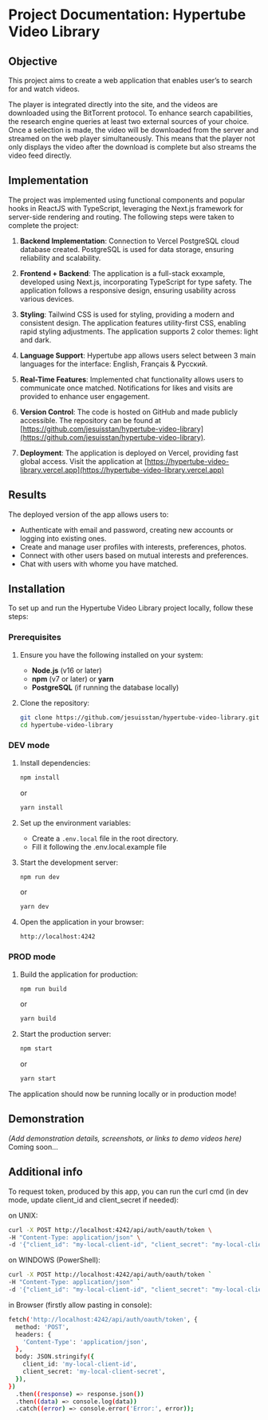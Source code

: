 # Project Documentation: Hypertube Video Library

## Objective

This project aims to create a web application that enables user’s to search for and watch videos.

The player is integrated directly into the site, and the videos are downloaded using the BitTorrent protocol.
To enhance search capabilities, the research engine queries at least two external sources of your choice.
Once a selection is made, the video will be downloaded from the server and streamed on the web player simultaneously.
This means that the player not only displays the video after the download is complete but also streams the video feed directly.

## Implementation

The project was implemented using functional components and popular hooks in ReactJS with TypeScript, leveraging the Next.js framework for server-side rendering and routing. The following steps were taken to complete the project:

1. **Backend Implementation**: Connection to Vercel PostgreSQL cloud database created. PostgreSQL is used for data storage, ensuring reliability and scalability.

2. **Frontend + Backend**: The application is a full-stack exxample, developed using Next.js, incorporating TypeScript for type safety. The application follows a responsive design, ensuring usability across various devices.

3. **Styling**: Tailwind CSS is used for styling, providing a modern and consistent design. The application features utility-first CSS, enabling rapid styling adjustments. The application supports 2 color themes: light and dark.

4. **Language Support**: Hypertube app allows users select between 3 main languages for the interface: English, Français & Русский.

5. **Real-Time Features**: Implemented chat functionality allows users to communicate once matched. Notifications for likes and visits are provided to enhance user engagement.

6. **Version Control**: The code is hosted on GitHub and made publicly accessible. The repository can be found at [https://github.com/jesuisstan/hypertube-video-library](https://github.com/jesuisstan/hypertube-video-library).

7. **Deployment**: The application is deployed on Vercel, providing fast global access. Visit the application at [https://hypertube-video-library.vercel.app](https://hypertube-video-library.vercel.app)

## Results

The deployed version of the app allows users to:

- Authenticate with email and password, creating new accounts or logging into existing ones.
- Create and manage user profiles with interests, preferences, photos.
- Connect with other users based on mutual interests and preferences.
- Chat with users with whome you have matched.

## Installation

To set up and run the Hypertube Video Library project locally, follow these steps:

### Prerequisites

1. Ensure you have the following installed on your system:

   - **Node.js** (v16 or later)
   - **npm** (v7 or later) or **yarn**
   - **PostgreSQL** (if running the database locally)

2. Clone the repository:
   ```sh
   git clone https://github.com/jesuisstan/hypertube-video-library.git
   cd hypertube-video-library
   ```

### DEV mode

1. Install dependencies:

   ```sh
   npm install
   ```

   or

   ```sh
   yarn install
   ```

2. Set up the environment variables:

   - Create a `.env.local` file in the root directory.
   - Fill it following the .env.local.example file

3. Start the development server:

   ```sh
   npm run dev
   ```

   or

   ```sh
   yarn dev
   ```

4. Open the application in your browser:
   ```
   http://localhost:4242
   ```

### PROD mode

1. Build the application for production:

   ```sh
   npm run build
   ```

   or

   ```sh
   yarn build
   ```

2. Start the production server:
   ```sh
   npm start
   ```
   or
   ```sh
   yarn start
   ```

The application should now be running locally or in production mode!

## Demonstration

_(Add demonstration details, screenshots, or links to demo videos here)_ Coming soon...

## Additional info

To request token, produced by this app, you can run the curl cmd (in dev mode, update client_id and client_secret if needed):

on UNIX:

```sh
curl -X POST http://localhost:4242/api/auth/oauth/token \
-H "Content-Type: application/json" \
-d '{"client_id": "my-local-client-id", "client_secret": "my-local-client-secret"}'
```

on WINDOWS (PowerShell):

```sh
curl -X POST http://localhost:4242/api/auth/oauth/token `
-H "Content-Type: application/json" `
-d '{"client_id": "my-local-client-id", "client_secret": "my-local-client-secret"}'
```

in Browser (firstly allow pasting in console):

```sh
fetch('http://localhost:4242/api/auth/oauth/token', {
  method: 'POST',
  headers: {
    'Content-Type': 'application/json',
  },
  body: JSON.stringify({
    client_id: 'my-local-client-id',
    client_secret: 'my-local-client-secret',
  }),
})
  .then((response) => response.json())
  .then((data) => console.log(data))
  .catch((error) => console.error('Error:', error));
```
